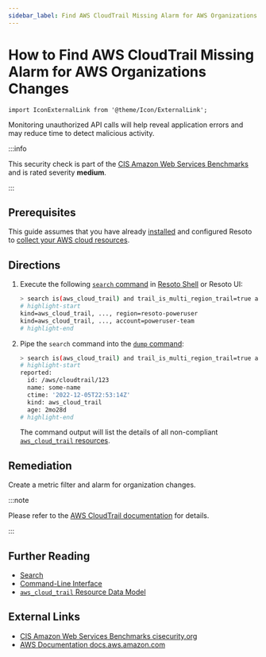 ```yaml
---
sidebar_label: Find AWS CloudTrail Missing Alarm for AWS Organizations Changes
---
```


# How to Find AWS CloudTrail Missing Alarm for AWS Organizations Changes

```mdx-code-block
import IconExternalLink from '@theme/Icon/ExternalLink';
```

Monitoring unauthorized API calls will help reveal application errors and may reduce time to detect malicious activity.

:::info

This security check is part of the [CIS Amazon Web Services Benchmarks](https://cisecurity.org/benchmark/amazon_web_services) and is rated severity **medium**.

:::

## Prerequisites

This guide assumes that you have already [installed](../../../getting-started/install-resoto/index.md) and configured Resoto to [collect your AWS cloud resources](../../../getting-started/configure-resoto/aws.md).

## Directions

1. Execute the following [`search` command](../../../reference/cli/search-commands/search.md) in [Resoto Shell](../../../reference/components/shell.md) or Resoto UI:

   ```bash
   > search is(aws_cloud_trail) and trail_is_multi_region_trail=true and trail_status.is_logging=true with(empty, --> is(aws_cloudwatch_log_group) with(any, --> is(aws_cloudwatch_metric_filter) and filter_pattern~"\s*\$\.eventSource\s*=\s*organizations.amazonaws.com.+\$\.eventName\s*=\s*\"AcceptHandshake\".+\$\.eventName\s*=\s*\"AttachPolicy\".+\$\.eventName\s*=\s*\"CreateAccount\".+\$\.eventName\s*=\s*\"CreateOrganizationalUnit\".+\$\.eventName\s*=\s*\"CreatePolicy\".+\$\.eventName\s*=\s*\"DeclineHandshake\".+\$\.eventName\s*=\s*\"DeleteOrganization\".+\$\.eventName\s*=\s*\"DeleteOrganizationalUnit\".+\$\.eventName\s*=\s*\"DeletePolicy\".+\$\.eventName\s*=\s*\"DetachPolicy\".+\$\.eventName\s*=\s*\"DisablePolicyType\".+\$\.eventName\s*=\s*\"EnablePolicyType\".+\$\.eventName\s*=\s*\"InviteAccountToOrganization\".+\$\.eventName\s*=\s*\"LeaveOrganization\".+\$\.eventName\s*=\s*\"MoveAccount\".+\$\.eventName\s*=\s*\"RemoveAccountFromOrganization\".+\$\.eventName\s*=\s*\"UpdatePolicy\".+\$\.eventName\s*=\s*\"UpdateOrganizationalUnit\""))
   # highlight-start
   ​kind=aws_cloud_trail, ..., region=resoto-poweruser
   ​kind=aws_cloud_trail, ..., account=poweruser-team
   # highlight-end
   ```

2. Pipe the `search` command into the [`dump` command](../../../reference/cli/format-commands/dump.md):

   ```bash
   > search is(aws_cloud_trail) and trail_is_multi_region_trail=true and trail_status.is_logging=true with(empty, --> is(aws_cloudwatch_log_group) with(any, --> is(aws_cloudwatch_metric_filter) and filter_pattern~"\s*\$\.eventSource\s*=\s*organizations.amazonaws.com.+\$\.eventName\s*=\s*\"AcceptHandshake\".+\$\.eventName\s*=\s*\"AttachPolicy\".+\$\.eventName\s*=\s*\"CreateAccount\".+\$\.eventName\s*=\s*\"CreateOrganizationalUnit\".+\$\.eventName\s*=\s*\"CreatePolicy\".+\$\.eventName\s*=\s*\"DeclineHandshake\".+\$\.eventName\s*=\s*\"DeleteOrganization\".+\$\.eventName\s*=\s*\"DeleteOrganizationalUnit\".+\$\.eventName\s*=\s*\"DeletePolicy\".+\$\.eventName\s*=\s*\"DetachPolicy\".+\$\.eventName\s*=\s*\"DisablePolicyType\".+\$\.eventName\s*=\s*\"EnablePolicyType\".+\$\.eventName\s*=\s*\"InviteAccountToOrganization\".+\$\.eventName\s*=\s*\"LeaveOrganization\".+\$\.eventName\s*=\s*\"MoveAccount\".+\$\.eventName\s*=\s*\"RemoveAccountFromOrganization\".+\$\.eventName\s*=\s*\"UpdatePolicy\".+\$\.eventName\s*=\s*\"UpdateOrganizationalUnit\"")) | dump
   # highlight-start
   ​reported:
   ​  id: /aws/cloudtrail/123
   ​  name: some-name
   ​  ctime: '2022-12-05T22:53:14Z'
   ​  kind: aws_cloud_trail
   ​  age: 2mo28d
   # highlight-end
   ```

   The command output will list the details of all non-compliant [`aws_cloud_trail` resources](../../../reference/data-models/aws/index.md#aws_cloud_trail).

## Remediation

Create a metric filter and alarm for organization changes.

:::note

Please refer to the [AWS CloudTrail documentation](https://docs.aws.amazon.com/awscloudtrail/latest/userguide/cloudwatch-alarms-for-cloudtrail.html) for details.

:::

## Further Reading

- [Search](../../../reference/search/index.md)
- [Command-Line Interface](../../../reference/cli/index.md)
- [`aws_cloud_trail` Resource Data Model](../../../reference/data-models/aws/index.md#aws_cloud_trail)

## External Links

- [CIS Amazon Web Services Benchmarks <span class="badge badge--secondary">cisecurity.org <IconExternalLink width="10" height="10" /></span>](https://cisecurity.org/benchmark/amazon_web_services)
- [AWS Documentation <span class="badge badge--secondary">docs.aws.amazon.com <IconExternalLink width="10" height="10" /></span>](https://docs.aws.amazon.com/awscloudtrail/latest/userguide/cloudwatch-alarms-for-cloudtrail.html)
